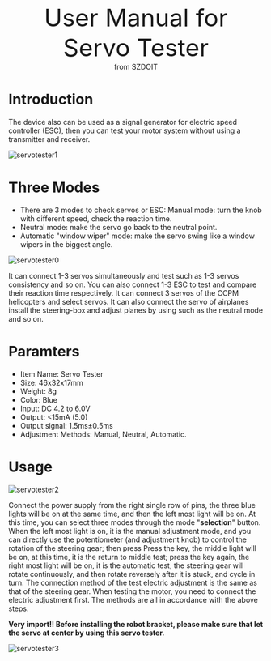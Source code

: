 <center> <font size=10> User Manual for Servo Tester </font></center>

<center> from SZDOIT </center>

# Introduction

The device also can be used as a signal generator for electric speed controller (ESC), then you can test your motor system without using a transmitter and receiver.

![servotester1](https://github.com/SmartArduino/document/raw/master/docs/Robot/Engine/servoTester/servotester1.jpg)

# Three Modes

- There are 3 modes to check servos or ESC:
  Manual mode: turn the knob with different speed, check the reaction time.
- Neutral mode: make the servo go back to the neutral point.
- Automatic "window wiper" mode: make the servo swing like a window wipers in the biggest angle.

![servotester0](https://github.com/SmartArduino/document/raw/master/docs/Robot/Engine/servoTester/servotester0.jpg)

It can connect 1-3 servos simultaneously and test such as 1-3 servos consistency and so on. You can also connect 1-3 ESC to test and compare their reaction time respectively. It can connect 3 servos of the CCPM helicopters and select servos.
It can also connect the servo of airplanes install the steering-box and adjust planes by using such as the neutral mode and so on.

# Paramters

- Item Name: Servo Tester
- Size: 46x32x17mm
- Weight: 8g
- Color: Blue
- Input: DC 4.2 to 6.0V
- Output: <15mA (5.0)
- Output signal: 1.5ms±0.5ms
- Adjustment Methods: Manual, Neutral, Automatic.

# Usage

  ![servotester2](https://github.com/SmartArduino/document/raw/master/docs/Robot/Engine/servoTester/servotester2.jpg)

Connect the power supply from the right single row of pins, the three blue lights will be on at the same time, and then the left most light will be on. At this time, you can select three modes through the mode "**selection**" button. When the left most light is on, it is the manual adjustment mode, and you can directly use the potentiometer (and adjustment knob) to control the rotation of the steering gear; then press Press the key, the middle light will be on, at this time, it is the return to middle test; press the key again, the right most light will be on, it is the automatic test, the steering gear will rotate continuously, and then rotate reversely after it is stuck, and cycle in turn. The connection method of the test electric adjustment is the same as that of the steering gear. When testing the motor, you need to connect the electric adjustment first. The methods are all in accordance with the above steps.

**Very import!! Before installing the robot bracket, please make sure that let the servo at center by using this servo tester.**

![servotester3](https://github.com/SmartArduino/document/raw/master/docs/Robot/Engine/servoTester/servotester3.jpg)

